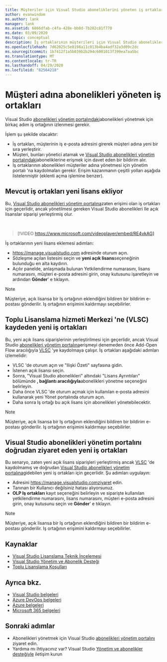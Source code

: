```yaml
---
title: Müşteriler için Visual Studio aboneliklerini yöneten iş ortakları | Microsoft Docs
author: evanwindom
ms.author: lank
manager: lank
ms.assetid: 6866dfab-c4fa-428e-bb0d-7b202c81f770
ms.date: 03/09/2020
ms.topic: conceptual
description: İş ortaklarının müşterileri için Visual Studio abonelikleri yönetme hakkında bilgi edinin.
ms.openlocfilehash: 7d62025c5e8198a11c013b4ba4adf32a3d09c2dc
ms.sourcegitcommit: 1b7412f1a5b039b2b294c6001013f399ea7aa5bc
ms.translationtype: MT
ms.contentlocale: tr-TR
ms.lasthandoff: 04/29/2020
ms.locfileid: "82564218"
---
```

# <a name="partners-managing-subscriptions-on-behalf-of-customers"></a>Müşteri adına abonelikleri yöneten iş ortakları
Visual Studio [abonelikleri yönetim portalındaki](https://manage.visualstudio.com)abonelikleri yönetmek için birkaç adım iş ortağının izlenmesi gerekir. 

İşlem şu şekilde olacaktır:
- İş ortakları, müşterinin iş e-posta adresini girerek müşteri adına yeni bir sıra yerleştirir.
- Müşteri, bunları yönetici atamak ve [Visual Studio abonelikleri yönetim portalındaki](https://manage.visualstudio.com)aboneliklerine erişmek için davet eden bir bildirim alır.
- İş ortaklarının abonelikleri müşteriler adına yönetmesi için yönetim portalı 'na kaydolmaları gerekir. Erişim kazanmanın çeşitli yolları aşağıda listelenmiştir (eklenti açma işlemine benzer).

## <a name="existing-partners-adding-a-new-license"></a>Mevcut iş ortakları yeni lisans ekliyor
Bu, [Visual Studio abonelikleri yönetim portalına](https://manage.visualstudio.com)zaten erişimi olan iş ortakları için geçerlidir, ancak yönetilmesi gereken Visual Studio abonelikleri Ile açık lisanslar siparişi yerleştirmiş olur.  

<br> 

> [!VIDEO https://www.microsoft.com/videoplayer/embed/RE4vkAG]

İş ortaklarının yeni lisans eklemesi adımları:
- https://manage.visualstudio.com adresinde oturum açın.
- Sözleşme açılan listesini seçin ve **yeni açık lisans**seçeneğinin bulunduğu en alta kaydırın.
- Açılır panelde, anlaşmada bulunan Yetkilendirme numarasını, lisans numarasını, müşteri e-posta adresini girin, onay kutusunu işaretleyin ve ardından **Gönder**' e tıklayın.

> [!NOTE]
> Müşteriye, açık lisansa bir Iş ortağının eklendiğini bildiren bir bildirim e-postası gönderilir. Iş ortağının erişimini kaldırmayı seçebilirler.

## <a name="new-partners-who-register-on-the-volume-licensing-service-center-vlsc"></a>Toplu Lisanslama hizmeti Merkezi 'ne (VLSC) kaydeden yeni iş ortakları

Bu, yeni açık lisans siparişlerinin yerleştirilmesi için geçerlidir, ancak Visual Studio [abonelikleri yönetim portalına](https://manage.visualstudio.com)erişmeyi denemeden önce Add-Open Flow aracılığıyla [VLSC](https://www.microsoft.com/Licensing/servicecenter/default.aspx) 'ye kaydolmaya çalışır. İş ortakları aşağıdaki adımları izlemelidir:
- VLSC 'de oturum açın ve "Ilişki Özeti" sayfasına gidin.
- İstenen açık lisansı seçin.
- Sonra, "Visual Studio abonelikleri" altındaki "Lisans Ayrıntıları" bölümünde **, bağlantı aracılığıyla**abonelikleri yönetme seçeneğini belirleyin.
- Daha önce VLSC 'de oturum açmak için kullanılan e-posta adresini kullanarak yeni Yönet portalında oturum açın.
- Daha sonra Iş ortağı bu açık lisans için abonelikleri yönetebilecektir.

> [!NOTE]
> Müşteriye, açık lisansa bir Iş ortağının eklendiğini bildiren bir bildirim e-postası gönderilir. Iş ortağının erişimini kaldırmayı seçebilirler.


## <a name="new-partners-visiting-the-visual-studio-subscriptions-administration-portal-directly"></a>Visual Studio abonelikleri yönetim portalını doğrudan ziyaret eden yeni iş ortakları
Bu senaryo, zaten yeni açık lisans siparişleri yerleştirmiş ancak [VLSC](https://www.microsoft.com/Licensing/servicecenter/default.aspx) 'de kaydolmamış ve doğrudan [Visual Studio abonelikleri yönetim portalına](https://manage.visualstudio.com)gidebilen yeni iş ortakları için geçerlidir.  Şu adımları uygulayın:
- Adresini https://manage.visualstudio.comziyaret edin.
- Tanınan bir Kullanıcı değilsiniz hatası alıyorsunuz.
- **OLP Iş ortakları** kayıt seçeneğini belirleyin ve siparişte kullanılan yetkilendirme numarasını, lisans numarasını, müşteri e-posta adresini girin, onay kutusunu seçin ve **Gönder**' e tıklayın.

> [!NOTE]
> Müşteriye, açık lisansa bir Iş ortağının eklendiğini bildiren bir bildirim e-postası gönderilir. Iş ortağının erişimini kaldırmayı seçebilirler.

## <a name="resources"></a>Kaynaklar
- [Visual Studio Lisanslama Teknik İncelemesi](https://aka.ms/vslicensing)
- [Visual Studio Yönetim ve Abonelik Desteği](https://visualstudio.microsoft.com/support/support-overview-vs)
- [Toplu Lisanslama Koşulları](https://www.microsoft.com/licensing/product-licensing/products.aspx)

## <a name="see-also"></a>Ayrıca bkz.
- [Visual Studio belgeleri](https://docs.microsoft.com/visualstudio/)
- [Azure DevOps belgeleri](https://docs.microsoft.com/azure/devops/)
- [Azure belgeleri](https://docs.microsoft.com/azure/)
- [Microsoft 365 belgeleri](https://docs.microsoft.com/microsoft-365/)

## <a name="next-steps"></a>Sonraki adımlar
- Abonelikleri yönetmek için Visual Studio [abonelikleri yönetim portalını](https://manage.visualstudio.com) ziyaret edin.
- Yardıma mı ihtiyacınız var? Visual Studio [Yönetim ve abonelikler desteğiyle](https://visualstudio.microsoft.com/support/support-overview-vs) iletişim kurun
